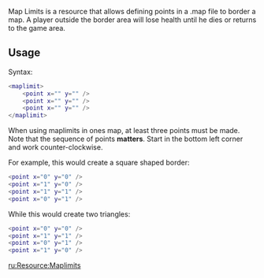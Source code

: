 Map Limits is a resource that allows defining points in a .map file to border a map. A player outside the border area will lose health until he dies or returns to the game area.

Usage
-----

Syntax:

``` lua
<maplimit>
    <point x="" y="" />
    <point x="" y="" />
    <point x="" y="" />
</maplimit>
```

When using maplimits in ones map, at least three points must be made.
Note that the sequence of points <b>matters</b>. Start in the bottom left corner and work counter-clockwise.

For example, this would create a square shaped border:

``` lua
<point x="0" y="0" />
<point x="1" y="0" />
<point x="1" y="1" />
<point x="0" y="1" />
```

While this would create two triangles:

``` lua
<point x="0" y="0" />
<point x="1" y="1" />
<point x="0" y="1" />
<point x="1" y="0" />
```

[ru:<Resource:Maplimits>](/docs/ru:Resource:Maplimits.md "wikilink")
